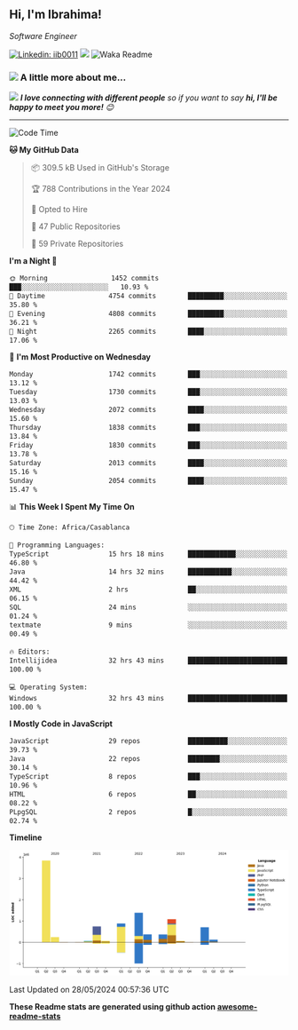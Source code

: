 <h2>Hi, I'm Ibrahima! </h2>
<p><em>Software Engineer 
</em></p>


[![Linkedin: iib0011](https://img.shields.io/badge/-iib0011-blue?style=flat-square&logo=Linkedin&logoColor=white&link=https://www.linkedin.com/in/iib0011/)](https://www.linkedin.com/in/iib0011/)
![](https://visitor-badge.glitch.me/badge?page_id=iib0011)
![Waka Readme](https://github.com/iib0011/iib0011/workflows/Waka%20Readme/badge.svg)


### <img src="https://media.giphy.com/media/VgCDAzcKvsR6OM0uWg/giphy.gif" width="50"> A little more about me...  


<img src="https://media.giphy.com/media/LnQjpWaON8nhr21vNW/giphy.gif" width="60"> <em><b>I love connecting with different people</b> so if you want to say <b>hi, I'll be happy to meet you more!</b> 😊</em>

---
<!--START_SECTION:waka-->
![Code Time](http://img.shields.io/badge/Code%20Time-3%2C364%20hrs%205%20mins-blue)

**🐱 My GitHub Data** 

> 📦 309.5 kB Used in GitHub's Storage 
 > 
> 🏆 788 Contributions in the Year 2024
 > 
> 💼 Opted to Hire
 > 
> 📜 47 Public Repositories 
 > 
> 🔑 59 Private Repositories 
 > 
**I'm a Night 🦉** 

```text
🌞 Morning                1452 commits        ███░░░░░░░░░░░░░░░░░░░░░░   10.93 % 
🌆 Daytime                4754 commits        █████████░░░░░░░░░░░░░░░░   35.80 % 
🌃 Evening                4808 commits        █████████░░░░░░░░░░░░░░░░   36.21 % 
🌙 Night                  2265 commits        ████░░░░░░░░░░░░░░░░░░░░░   17.06 % 
```
📅 **I'm Most Productive on Wednesday** 

```text
Monday                   1742 commits        ███░░░░░░░░░░░░░░░░░░░░░░   13.12 % 
Tuesday                  1730 commits        ███░░░░░░░░░░░░░░░░░░░░░░   13.03 % 
Wednesday                2072 commits        ████░░░░░░░░░░░░░░░░░░░░░   15.60 % 
Thursday                 1838 commits        ███░░░░░░░░░░░░░░░░░░░░░░   13.84 % 
Friday                   1830 commits        ███░░░░░░░░░░░░░░░░░░░░░░   13.78 % 
Saturday                 2013 commits        ████░░░░░░░░░░░░░░░░░░░░░   15.16 % 
Sunday                   2054 commits        ████░░░░░░░░░░░░░░░░░░░░░   15.47 % 
```


📊 **This Week I Spent My Time On** 

```text
🕑︎ Time Zone: Africa/Casablanca

💬 Programming Languages: 
TypeScript               15 hrs 18 mins      ████████████░░░░░░░░░░░░░   46.80 % 
Java                     14 hrs 32 mins      ███████████░░░░░░░░░░░░░░   44.42 % 
XML                      2 hrs               ██░░░░░░░░░░░░░░░░░░░░░░░   06.15 % 
SQL                      24 mins             ░░░░░░░░░░░░░░░░░░░░░░░░░   01.24 % 
textmate                 9 mins              ░░░░░░░░░░░░░░░░░░░░░░░░░   00.49 % 

🔥 Editors: 
Intellijidea             32 hrs 43 mins      █████████████████████████   100.00 % 

💻 Operating System: 
Windows                  32 hrs 43 mins      █████████████████████████   100.00 % 
```

**I Mostly Code in JavaScript** 

```text
JavaScript               29 repos            ██████████░░░░░░░░░░░░░░░   39.73 % 
Java                     22 repos            ████████░░░░░░░░░░░░░░░░░   30.14 % 
TypeScript               8 repos             ███░░░░░░░░░░░░░░░░░░░░░░   10.96 % 
HTML                     6 repos             ██░░░░░░░░░░░░░░░░░░░░░░░   08.22 % 
PLpgSQL                  2 repos             █░░░░░░░░░░░░░░░░░░░░░░░░   02.74 % 
```



**Timeline**

![Lines of Code chart](https://raw.githubusercontent.com/iib0011/iib0011/master/assets/bar_graph.png)


 Last Updated on 28/05/2024 00:57:36 UTC
<!--END_SECTION:waka-->

**These Readme stats are generated using github action [awesome-readme-stats](https://github.com/iib0011/waka-readme-stats)**

